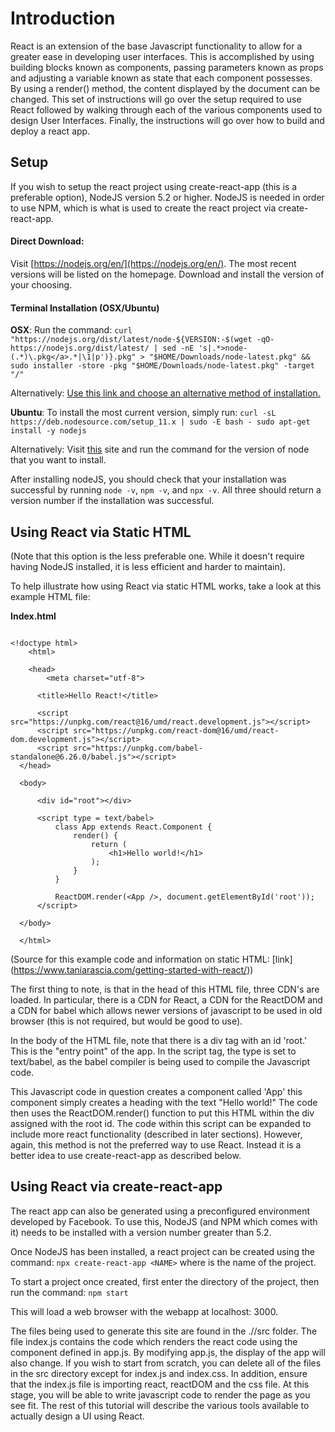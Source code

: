 # Introduction
  React is an extension of the base Javascript functionality to allow for a greater ease in developing user interfaces. This is accomplished by using building blocks known as components, passing parameters known as props and adjusting a variable known as state that each component
  possesses. By using a render() method, the content displayed by the
  document can be changed. This set of instructions will go over the
  setup required to use React followed by walking through each of
  the various components used to design User Interfaces. Finally, the instructions will go over how to build and deploy a react app.

## Setup


  If you wish to setup the react project using create-react-app
  (this is a preferable option), NodeJS version 5.2 or higher.
  NodeJS is needed in order to use NPM, which is what is used to
  create the react project via create-react-app.

#### Direct Download:


  Visit [https://nodejs.org/en/](https://nodejs.org/en/). The most recent
  versions will be listed on the homepage. Download and install the version
  of your choosing.

#### Terminal Installation (OSX/Ubuntu)


  **OSX**:
  Run the command:
   `curl "https://nodejs.org/dist/latest/node-${VERSION:-$(wget -qO- https://nodejs.org/dist/latest/ | sed -nE 's|.*>node-(.*)\.pkg</a>.*|\1|p')}.pkg" > "$HOME/Downloads/node-latest.pkg" && sudo installer -store -pkg "$HOME/Downloads/node-latest.pkg" -target "/"`

  Alternatively: [Use this link and choose an alternative method of installation.](https://nodejs.org/en/download/package-manager/#alternatives)

  **Ubuntu**:
  To install the most current version, simply run:
  `curl -sL https://deb.nodesource.com/setup_11.x | sudo -E bash -
  sudo apt-get install -y nodejs`

  Alternatively:  Visit [this](https://nodejs.org/en/download/package-manager/#alternatives) site and run the command for the version of node that you want to install.

  After installing nodeJS, you should check that your installation was successful by
  running  `node -v`, `npm -v`, and `npx -v`. All three should return a version number
  if the installation was successful.

## Using React via Static HTML
  (Note that this option is the less preferable one. While it doesn't require having NodeJS installed, it is less efficient and harder to maintain).

  To help illustrate how using React via static HTML works, take a look at this example HTML file:

  **Index.html**

~~~  

<!doctype html>
    <html>

    <head>
        <meta charset="utf-8">

      <title>Hello React!</title>

      <script src="https://unpkg.com/react@16/umd/react.development.js"></script>
      <script src="https://unpkg.com/react-dom@16/umd/react-dom.development.js"></script>
      <script src="https://unpkg.com/babel-standalone@6.26.0/babel.js"></script>
  </head>

  <body>

      <div id="root"></div>

      <script type = text/babel>
          class App extends React.Component {
              render() {
                  return (
                      <h1>Hello world!</h1>
                  );
              }
          }

          ReactDOM.render(<App />, document.getElementById('root'));
      </script>

  </body>

  </html>

~~~  

(Source for this example code and information on static HTML: [link] (https://www.taniarascia.com/getting-started-with-react/))

The first thing to note, is that in the head of this HTML file, three CDN's are loaded. In particular, there is a CDN for React, a CDN for the ReactDOM and a CDN for babel which allows newer versions of javascript to be used in old browser (this is not required, but would be good to use).


In the body of the HTML file, note that there is a div tag with an id 'root.' This is the "entry point" of the app. In the script tag, the type is set to text/babel, as the babel compiler is being used to compile the Javascript code.


This Javascript code in  question creates a component called 'App' this component simply creates a heading with the text "Hello world!" The code then uses the
ReactDOM.render() function to put this HTML within the div assigned with the root id. The code within this script can be expanded to include more react functionality
(described in later sections). However, again, this method is not the preferred way to use React. Instead it is a better idea to use create-react-app as described below.

## Using React via create-react-app
The react app can also be generated using a preconfigured environment developed by Facebook. To use this, NodeJS (and NPM which comes with it) needs to be installed with a version number greater than 5.2.

Once NodeJS has been installed, a react project can be created using the command: `npx create-react-app <NAME>` where <NAME> is the name of the project.

To start a project once created, first enter the directory of the project, then run the command: `npm start`


This will load a web browser with the webapp at localhost: 3000.

The files being used to generate this site are found in the ./<NAME>/src folder. The file index.js contains the code which renders the react code using the component defined in app.js. By modifying app.js, the display of the app will also change. If you wish to start from scratch, you can delete all of the files in the src directory except for index.js and index.css. In addition, ensure that the index.js file is importing react, reactDOM and the css file. At this stage, you will be able to write javascript code to render the page as you see fit. The rest of this tutorial will describe the various tools available to actually design a UI using React.
